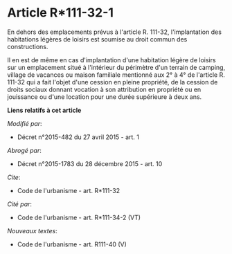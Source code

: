 # Article R*111-32-1

En dehors des emplacements prévus à l'article R. 111-32, l'implantation des habitations légères de loisirs est soumise au
droit commun des constructions. 

Il en est de même en cas d'implantation d'une habitation légère de loisirs sur un emplacement situé à l'intérieur du
périmètre   d'un terrain de camping, village de vacances ou maison familiale mentionné aux 2° à 4° de l'article R. 111-32 qui
a fait l'objet d'une cession en pleine propriété, de la cession de droits sociaux donnant vocation à son attribution en
propriété ou en jouissance ou d'une location pour une durée supérieure à deux ans.

**Liens relatifs à cet article**

_Modifié par_:

  - Décret n°2015-482 du 27 avril 2015 - art. 1

_Abrogé par_:

  - Décret n°2015-1783 du 28 décembre 2015 - art. 10

_Cite_:

  - Code de l'urbanisme - art. R*111-32

_Cité par_:

  - Code de l'urbanisme - art. R*111-34-2 (VT)

_Nouveaux textes_:

  - Code de l'urbanisme - art. R111-40 (V)
